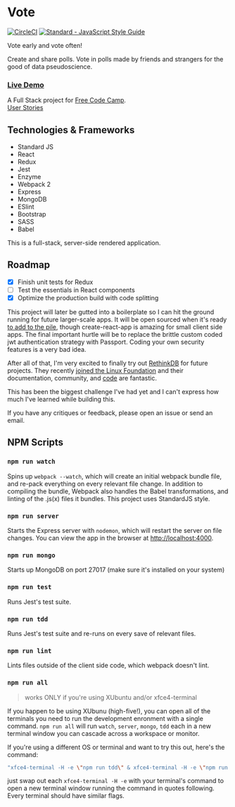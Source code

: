 # Vote
[![CircleCI](https://circleci.com/gh/itxchy/FCC-vote.svg?style=shield)](https://circleci.com/gh/itxchy/FCC-vote) [![Standard - JavaScript Style Guide](https://img.shields.io/badge/code_style-standard-brightgreen.svg)](http://standardjs.com/)

Vote early and vote often!

Create and share polls. Vote in polls made by friends and strangers for the good of data pseudoscience.

### [Live Demo](https://fcc-vote.matttrifilo.com/)

A Full Stack project for [Free Code Camp](https://www.freecodecamp.com/).  
[User Stories](https://www.freecodecamp.com/challenges/build-a-voting-app)

## Technologies & Frameworks

- Standard JS
- React
- Redux
- Jest
- Enzyme
- Webpack 2
- Express
- MongoDB
- ESlint
- Bootstrap
- SASS
- Babel

This is a full-stack, server-side rendered application.

## Roadmap

- [X] Finish unit tests for Redux
- [ ] Test the essentials in React components
- [X] Optimize the production build with code splitting

This project will later be gutted into a boilerplate so I can hit the ground running for future larger-scale apps. It will be open sourced when it's ready [to add to the pile](http://andrewhfarmer.com/starter-project/), though create-react-app is amazing for small client side apps. The final important hurtle will be to replace the brittle custom coded jwt authentication strategy with Passport. Coding your own security features is a very bad idea.

After all of that, I'm very excited to finally try out [RethinkDB](https://www.rethinkdb.com/faq/) for future projects. They recently [joined the Linux Foundation](https://www.rethinkdb.com/blog/rethinkdb-joins-linux-foundation/) and their documentation, community, and [code](https://www.rethinkdb.com/docs/guide/javascript/) are fantastic. 

This has been the biggest challenge I've had yet and I can't express how much I've learned while building this.

If you have any critiques or feedback, please open an issue or send an email.

## NPM Scripts

### `npm run watch`
Spins up `webpack --watch`, which will create an initial webpack bundle file, and re-pack everything on every relevant file change. In addition to compiling the bundle, Webpack also handles the Babel transformations, and linting of the .js(x) files it bundles. This project uses StandardJS style.

### `npm run server` 
Starts the Express server with `nodemon`, which will restart the server on file changes. You can view the app in the browser at [http://localhost:4000](http://localhost:4000).

### `npm run mongo`
Starts up MongoDB on port 27017 (make sure it's installed on your system)

### `npm run test`
Runs Jest's test suite.

### `npm run tdd`
Runs Jest's test suite and re-runs on every save of relevant files.

### `npm run lint`
Lints files outside of the client side code, which webpack doesn't lint.

### `npm run all`
> works ONLY if you're using XUbuntu and/or xfce4-terminal

If you happen to be using XUbunu (high-five!), you can open all of the terminals you need to run the development enronment with a single command. `npm run all` will run `watch`, `server`, `mongo`, `tdd` each in a new terminal window you can cascade across a workspace or monitor. 

If you're using a different OS or terminal and want to try this out, here's the command:
```bash
"xfce4-terminal -H -e \"npm run tdd\" & xfce4-terminal -H -e \"npm run server\" & xfce4-terminal -H -e \"npm run watch\" & xfce4-terminal -H -e \"mongod --port 27017 --dbpath=./data\""
```

just swap out each `xfce4-terminal -H -e` with your terminal's command to open a new terminal window running the command in quotes following. Every terminal should have similar flags.